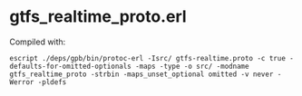 # gtfs_realtime_proto.erl

Compiled with:
```
escript ./deps/gpb/bin/protoc-erl -Isrc/ gtfs-realtime.proto -c true -defaults-for-omitted-optionals -maps -type -o src/ -modname gtfs_realtime_proto -strbin -maps_unset_optional omitted -v never -Werror -pldefs
```
